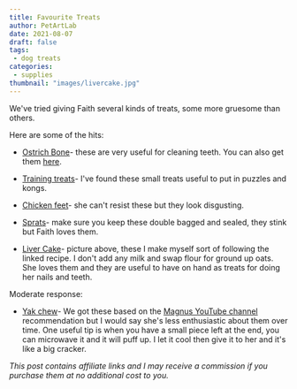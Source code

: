 ```yaml
---
title: Favourite Treats
author: PetArtLab
date: 2021-08-07
draft: false
tags:
 - dog treats
categories:
 - supplies
thumbnail: "images/livercake.jpg"
---
```


We've tried giving Faith several kinds of treats, some more gruesome than others. 

Here are some of the hits:

* [Ostrich Bone](https://www.petplanet.co.uk/p35900/antos_ostrich_dino_bone.aspx)- these are very useful for cleaning teeth. You can also get them [here](https://www.jrpetproducts.com/shop/large-ostrich-bone/?v=79cba1185463).

* [Training treats](https://www.jrpetproducts.com/pure-training-treats-dog-treats/?v=79cba1185463)- I've found these small treats useful to put in puzzles and kongs.

* [Chicken feet](https://www.amazon.co.uk/Hollings-653775/dp/B00EDR4L9C/ref=sr_1_2?dchild=1&keywords=hollings+chicken+feet&qid=1629308348&rdc=1&sr=8-2)- she can't resist these but they look disgusting.

* [Sprats](https://www.amazon.co.uk/gp/product/B01LCXWNKI/ref=ppx_yo_dt_b_search_asin_title?ie=UTF8&psc=1)- make sure you keep these double bagged and sealed, they stink but Faith loves them.


* [Liver Cake](https://www.hearingdogs.org.uk/training-our-puppies/dog-treat-recipes/liver-cake/)- picture above, these I make myself sort of following the linked recipe. I don't add any milk and swap flour for ground up oats. She loves them and they are useful to have on hand as treats for doing her nails and teeth. 

Moderate response:

* [Yak chew](https://www.zooplus.co.uk/shop/dogs/dog_treats_chews/chew_sticks/hard_chew_sticks/695314)- We got these based on the [Magnus YouTube channel](https://www.youtube.com/user/degsgunn) recommendation but I would say she's less enthusiastic about them over time. One useful tip is when you have a small piece left at the end, you can microwave it and it will puff up. I let it cool then give it to her and it's like a big cracker.

_This post contains affiliate links and I may receive a commission if you purchase them at no additional cost to you._